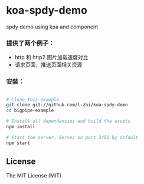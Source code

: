 # koa-spdy-demo
spdy demo using koa and component

### 提供了两个例子：
- http 和 http2 图片加载速度对比
- 请求页面，推送页面相关资源

### 安装：
```bash

# Clone this example
git clone git://github.com/l-zhi/koa-spdy-demo
cd bigpipe-example

# Install all dependencies and build the assets
npm install

# Start the server. Serves on port 3456 by default
npm start
```

## License

The MIT License (MIT)